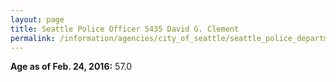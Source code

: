 ```yaml
---
layout: page
title: Seattle Police Officer 5435 David G. Clement
permalink: /information/agencies/city_of_seattle/seattle_police_department/copbook/5435/
---
```


**Age as of Feb. 24, 2016:** 57.0
